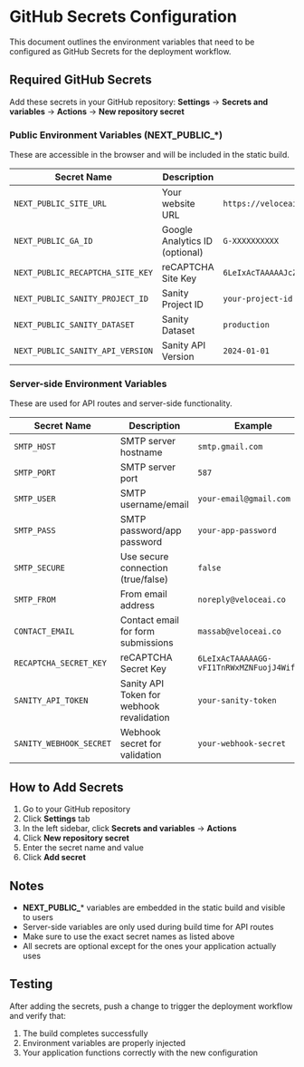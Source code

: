 # GitHub Secrets Configuration

This document outlines the environment variables that need to be configured as GitHub Secrets for the deployment workflow.

## Required GitHub Secrets

Add these secrets in your GitHub repository: **Settings** → **Secrets and variables** → **Actions** → **New repository secret**

### Public Environment Variables (NEXT_PUBLIC_*)
These are accessible in the browser and will be included in the static build.

| Secret Name | Description | Example |
|-------------|-------------|---------|
| `NEXT_PUBLIC_SITE_URL` | Your website URL | `https://veloceai.co` |
| `NEXT_PUBLIC_GA_ID` | Google Analytics ID (optional) | `G-XXXXXXXXXX` |
| `NEXT_PUBLIC_RECAPTCHA_SITE_KEY` | reCAPTCHA Site Key | `6LeIxAcTAAAAAJcZVRqyHh71UMIEGNQ_MXjiZKhI` |
| `NEXT_PUBLIC_SANITY_PROJECT_ID` | Sanity Project ID | `your-project-id` |
| `NEXT_PUBLIC_SANITY_DATASET` | Sanity Dataset | `production` |
| `NEXT_PUBLIC_SANITY_API_VERSION` | Sanity API Version | `2024-01-01` |

### Server-side Environment Variables
These are used for API routes and server-side functionality.

| Secret Name | Description | Example |
|-------------|-------------|---------|
| `SMTP_HOST` | SMTP server hostname | `smtp.gmail.com` |
| `SMTP_PORT` | SMTP server port | `587` |
| `SMTP_USER` | SMTP username/email | `your-email@gmail.com` |
| `SMTP_PASS` | SMTP password/app password | `your-app-password` |
| `SMTP_SECURE` | Use secure connection (true/false) | `false` |
| `SMTP_FROM` | From email address | `noreply@veloceai.co` |
| `CONTACT_EMAIL` | Contact email for form submissions | `massab@veloceai.co` |
| `RECAPTCHA_SECRET_KEY` | reCAPTCHA Secret Key | `6LeIxAcTAAAAAGG-vFI1TnRWxMZNFuojJ4WifJWe` |
| `SANITY_API_TOKEN` | Sanity API Token for webhook revalidation | `your-sanity-token` |
| `SANITY_WEBHOOK_SECRET` | Webhook secret for validation | `your-webhook-secret` |

## How to Add Secrets

1. Go to your GitHub repository
2. Click **Settings** tab
3. In the left sidebar, click **Secrets and variables** → **Actions**
4. Click **New repository secret**
5. Enter the secret name and value
6. Click **Add secret**

## Notes

- **NEXT_PUBLIC_*** variables are embedded in the static build and visible to users
- Server-side variables are only used during build time for API routes
- Make sure to use the exact secret names as listed above
- All secrets are optional except for the ones your application actually uses

## Testing

After adding the secrets, push a change to trigger the deployment workflow and verify that:
1. The build completes successfully
2. Environment variables are properly injected
3. Your application functions correctly with the new configuration
